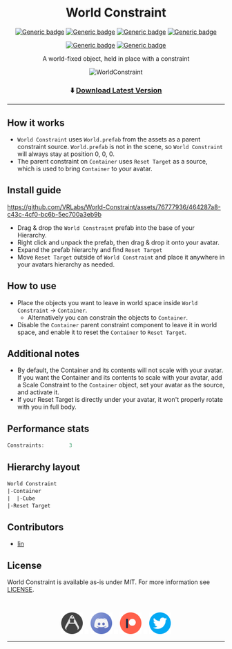 <div align="center">

# World Constraint

[![Generic badge](https://img.shields.io/github/downloads/VRLabs/World-Constraint/total?label=Downloads)](https://github.com/VRLabs/World-Constraint/releases/latest)
[![Generic badge](https://img.shields.io/badge/License-MIT-informational.svg)](https://github.com/VRLabs/World-Constraint/blob/main/LICENSE)
[![Generic badge](https://img.shields.io/badge/Unity-2019.4.31f1-lightblue.svg)](https://unity3d.com/unity/whats-new/2019.4.31)
[![Generic badge](https://img.shields.io/badge/SDK-AvatarSDK3-lightblue.svg)](https://vrchat.com/home/download)

[![Generic badge](https://img.shields.io/discord/706913824607043605?color=%237289da&label=DISCORD&logo=Discord&style=for-the-badge)](https://discord.vrlabs.dev/)
[![Generic badge](https://img.shields.io/endpoint.svg?url=https%3A%2F%2Fshieldsio-patreon.vercel.app%2Fapi%3Fusername%3Dvrlabs%26type%3Dpatrons&style=for-the-badge)](https://patreon.vrlabs.dev/)

A world-fixed object, held in place with a constraint

![WorldConstraint](https://github.com/VRLabs/World-Constraint/assets/76777936/d80ef068-8b3c-4bcb-8010-f9702a016533)

### ⬇️ [Download Latest Version](https://github.com/VRLabs/World-Constraint/releases/latest)

<!-- 
### 📦 [Add to VRChat Creator Companion]() -->

</div>

---
## How it works

* ``World Constraint`` uses ``World.prefab`` from the assets as a parent constraint source. ``World.prefab`` is not in the scene, so ``World Constraint`` will always stay at position 0, 0, 0.
* The parent constraint on ``Container`` uses ``Reset Target`` as a source, which is used to bring ``Container`` to your avatar.

## Install guide

https://github.com/VRLabs/World-Constraint/assets/76777936/464287a8-c43c-4cf0-bc6b-5ec700a3eb9b

* Drag & drop the ``World Constraint`` prefab into the base of your Hierarchy.
* Right click and unpack the prefab, then drag & drop it onto your avatar.
* Expand the prefab hierarchy and find ``Reset Target``
* Move ``Reset Target`` outside of ``World Constraint`` and place it anywhere in your avatars hierarchy as needed.

## How to use

* Place the objects you want to leave in world space inside ``World Constraint`` -> ``Container``.
  * Alternatively you can constrain the objects to ``Container``.
* Disable the ``Container`` parent constraint component to leave it in world space, and enable it to reset the ``Container`` to ``Reset Target``.

## Additional notes

* By default, the Container and its contents will not scale with your avatar. If you want the Container and its contents to scale with your avatar, add a Scale Constraint to the ``Container`` object, set your avatar as the source, and activate it.
* If your Reset Target is directly under your avatar, it won't properly rotate with you in full body.

## Performance stats

```c++
Constraints:        3
```

## Hierarchy layout

```html
World Constraint
|-Container
|  |-Cube
|-Reset Target
```

## Contributors

* [lin](https://github.com/oofdesu)

## License

World Constraint is available as-is under MIT. For more information see [LICENSE](https://github.com/VRLabs/World-Constraint/blob/main/LICENSE).

​

<div align="center">

[<img src="https://github.com/VRLabs/Resources/raw/main/Icons/VRLabs.png" width="50" height="50">](https://vrlabs.dev "VRLabs")
<img src="https://github.com/VRLabs/Resources/raw/main/Icons/Empty.png" width="10">
[<img src="https://github.com/VRLabs/Resources/raw/main/Icons/Discord.png" width="50" height="50">](https://discord.vrlabs.dev/ "VRLabs")
<img src="https://github.com/VRLabs/Resources/raw/main/Icons/Empty.png" width="10">
[<img src="https://github.com/VRLabs/Resources/raw/main/Icons/Patreon.png" width="50" height="50">](https://patreon.vrlabs.dev/ "VRLabs")
<img src="https://github.com/VRLabs/Resources/raw/main/Icons/Empty.png" width="10">
[<img src="https://github.com/VRLabs/Resources/raw/main/Icons/Twitter.png" width="50" height="50">](https://twitter.com/vrlabsdev "VRLabs")

</div>

---
